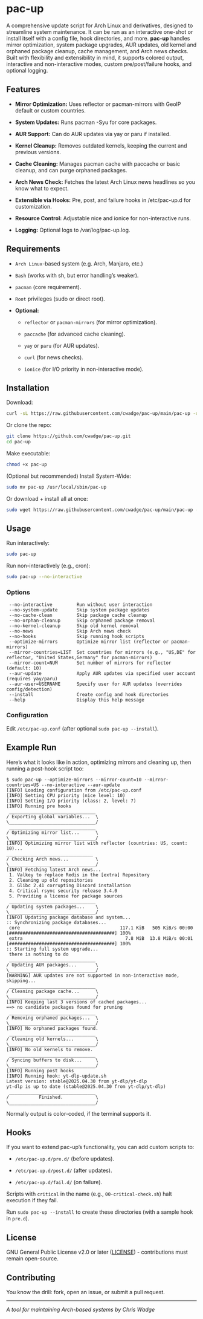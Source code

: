 # pac-up

A comprehensive update script for Arch Linux and derivatives, designed to streamline system maintenance. It can be run as an interactive one-shot or install itself with a config file, hook directories, and more. **pac-up** handles mirror optimization, system package upgrades, AUR updates, old kernel and orphaned package cleanup, cache management, and Arch news checks. Built with flexibility and extensibility in mind, it supports colored output, interactive and non-interactive modes, custom pre/post/failure hooks, and optional logging.

## Features
- **Mirror Optimization:** Uses reflector or pacman-mirrors with GeoIP default or custom countries.

- **System Updates:** Runs pacman -Syu for core packages.

- **AUR Support:** Can do AUR updates via yay or paru if installed.

- **Kernel Cleanup:** Removes outdated kernels, keeping the current and previous versions.

- **Cache Cleaning:** Manages pacman cache with paccache or basic cleanup, and can purge orphaned packages.

- **Arch News Check:** Fetches the latest Arch Linux news headlines so you know what to expect.

- **Extensible via Hooks:** Pre, post, and failure hooks in /etc/pac-up.d for customization.

- **Resource Control:** Adjustable nice and ionice for non-interactive runs.

- **Logging:** Optional logs to /var/log/pac-up.log.

## Requirements
- `Arch Linux`-based system (e.g. Arch, Manjaro, etc.)

- `Bash` (works with sh, but error handling’s weaker).

- `pacman` (core requirement).

- `Root` privileges (sudo or direct root).

- **Optional:**

  - `reflector` or `pacman-mirrors` (for mirror optimization).

  - `paccache` (for advanced cache cleaning).

  - `yay` or `paru` (for AUR updates).

  - `curl` (for news checks).

  - `ionice` (for I/O priority in non-interactive mode).

## Installation
Download:

```bash
curl -sL https://raw.githubusercontent.com/cwadge/pac-up/main/pac-up -o pac-up
```
Or clone the repo:

```bash
git clone https://github.com/cwadge/pac-up.git
cd pac-up
```

Make executable:
```bash
chmod +x pac-up
```

(Optional but recommended) Install System-Wide:

```bash
sudo mv pac-up /usr/local/sbin/pac-up
```

Or  download + install all at once:
```bash
sudo wget https://raw.githubusercontent.com/cwadge/pac-up/main/pac-up -O /usr/local/sbin/pac-up && sudo chmod 755 /usr/local/sbin/pac-up
```

## Usage
Run interactively:
```bash
sudo pac-up
```
Run non-interactively (e.g., cron):
```bash
sudo pac-up --no-interactive
```

### Options
```
 --no-interactive         Run without user interaction
 --no-system-update       Skip system package updates
 --no-cache-clean         Skip package cache cleanup
 --no-orphan-cleanup      Skip orphaned package removal
 --no-kernel-cleanup      Skip old kernel removal
 --no-news                Skip Arch news check
 --no-hooks               Skip running hook scripts
 --optimize-mirrors       Optimize mirror list (reflector or pacman-mirrors)
 --mirror-countries=LIST  Set countries for mirrors (e.g., "US,DE" for reflector, "United_States,Germany" for pacman-mirrors)
 --mirror-count=NUM       Set number of mirrors for reflector (default: 10)
 --aur-update             Apply AUR updates via specified user account (requires yay/paru)
 --aur-user=USERNAME      Specify user for AUR updates (overrides config/detection)
 --install                Create config and hook directories
 --help                   Display this help message
```
### Configuration

Edit `/etc/pac-up.conf` (after optional `sudo pac-up --install`).

## Example Run
Here’s what it looks like in action, optimizing mirrors and cleaning up, then running a post-hook script too:
```
$ sudo pac-up --optimize-mirrors --mirror-count=10 --mirror-countries=US --no-interactive --aur-update
[INFO] Loading configuration from /etc/pac-up.conf
[INFO] Setting CPU priority (nice level: 10)
[INFO] Setting I/O priority (class: 2, level: 7)
[INFO] Running pre hooks
 ________________________________ 
/ Exporting global variables...  \ 
\________________________________/ 
 ________________________________ 
/ Optimizing mirror list...      \ 
\________________________________/ 
[INFO] Optimizing mirror list with reflector (countries: US, count: 10)...
________________________________ 
/ Checking Arch news...          \ 
\________________________________/ 
[INFO] Fetching latest Arch news...
 1. Valkey to replace Redis in the [extra] Repository
 2. Cleaning up old repositories
 3. Glibc 2.41 corrupting Discord installation
 4. Critical rsync security release 3.4.0
 5. Providing a license for package sources
 ________________________________ 
/ Updating system packages...    \ 
\________________________________/ 
[INFO] Updating package database and system...
:: Synchronizing package databases...
 core                                     117.1 KiB   505 KiB/s 00:00 [#######################################] 100%
 extra                                      7.8 MiB  13.8 MiB/s 00:01 [#######################################] 100%
:: Starting full system upgrade...
 there is nothing to do
 ________________________________ 
/ Updating AUR packages...       \ 
\________________________________/ 
[WARNING] AUR updates are not supported in non-interactive mode, skipping...
 ________________________________ 
/ Cleaning package cache...      \ 
\________________________________/ 
[INFO] Keeping last 3 versions of cached packages...
==> no candidate packages found for pruning
 ________________________________ 
/ Removing orphaned packages...  \ 
\________________________________/ 
[INFO] No orphaned packages found.
 ________________________________ 
/ Cleaning old kernels...        \ 
\________________________________/ 
[INFO] No old kernels to remove.
 ________________________________ 
/ Syncing buffers to disk...     \ 
\________________________________/ 
[INFO] Running post hooks
[INFO] Running hook: yt-dlp-update.sh
Latest version: stable@2025.04.30 from yt-dlp/yt-dlp
yt-dlp is up to date (stable@2025.04.30 from yt-dlp/yt-dlp)
 ________________________________ 
/           Finished.            \ 
\________________________________/
```
Normally output is color-coded, if the terminal supports it.

## Hooks

If you want to extend pac-up’s functionality, you can add custom scripts to:
- `/etc/pac-up.d/pre.d/` (before updates).

- `/etc/pac-up.d/post.d/` (after updates).

- `/etc/pac-up.d/fail.d/` (on failure).

Scripts with `critical` in the name (e.g., `00-critical-check.sh`) halt execution if they fail.

Run `sudo pac-up --install` to create these directories (with a sample hook in `pre.d`).

## License

GNU General Public License v2.0 or later ([LICENSE](https://www.gnu.org/licenses/old-licenses/gpl-2.0.en.html)) - contributions must remain open-source.

## Contributing

You know the drill: fork, open an issue, or submit a pull request.

---

_A tool for maintaining Arch-based systems by Chris Wadge_
